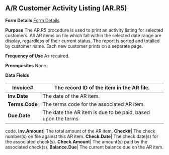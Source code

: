 ## A/R Customer Activity Listing (AR.R5)
<PageHeader />

**Form Details**
[Form Details](../AR-R5-1/README.md)

**Purpose**
The AR.R5 procedure is used to print an activity listing for selected
customers. All AR items on file which fall within the selected date range are
display, regardless of their current status. The report is sorted and totalled
by customer name. Each new customer prints on a separate page.

**Frequency of Use**
As required.

**Prerequisites**
None.

**Data Fields**

| **Invoice#**   | The record ID of the item in the AR file.                    |
| -------------- | ------------------------------------------------------------ |
| **Inv.Date**   | The date of the AR item.                                     |
| **Terms.Code** | The terms code for the associated AR item.                   |
| **Due.Date**   | The date the AR item is due to be paid, based upon the terms |
code.
**Inv.Amount**|  The total amount of the AR item.
**Check#**|  The check number(s) on file against this AR item.
**Check.Date**|  The check date(s) for the associated check(s).
**Check.Amount**|  The amount(s) paid by the associated check(s).
**Balance.Due**|  The current balance due on the AR item.

<badge text= "Version 8.10.57 " vertical="middle" />

<PageFooter />
